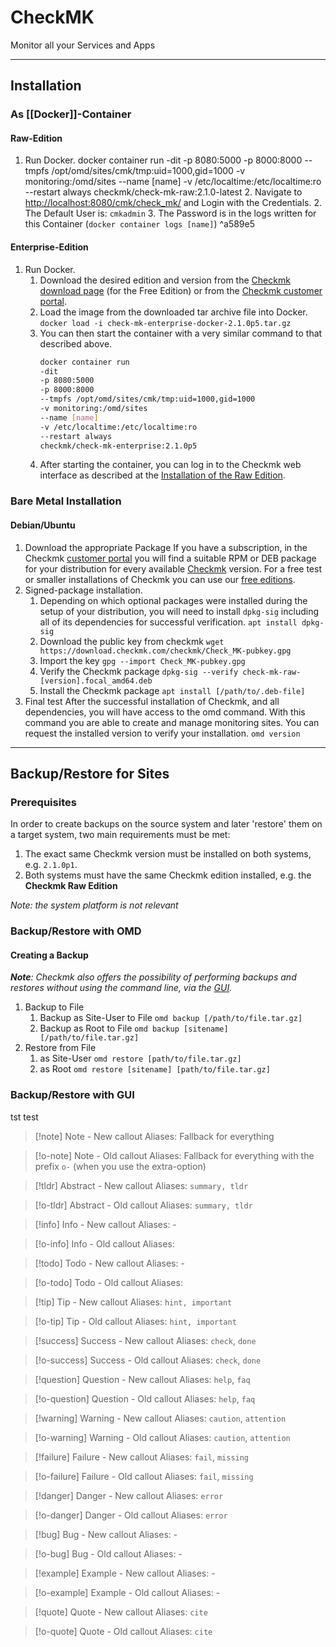 # CheckMK
Monitor all your Services and Apps

---
## Installation

### As [[Docker]]-Container

#### Raw-Edition
1. Run Docker.
   docker container run 
	   -dit
	   -p 8080:5000
	   -p 8000:8000
	   --tmpfs /opt/omd/sites/cmk/tmp:uid=1000,gid=1000
	   -v monitoring:/omd/sites
	   --name [name]
	   -v /etc/localtime:/etc/localtime:ro
	   --restart always
	   checkmk/check-mk-raw:2.1.0-latest
   2. Navigate to [http://localhost:8080/cmk/check_mk/](http://localhost:8080/cmk/check_mk/) and Login with the Credentials.
	   2. The Default User is: `cmkadmin`
	   3. The Password is in the logs written for this Container (`docker container logs [name]`) ^a589e5

#### Enterprise-Edition
1. Run Docker.
	1. Download the desired edition and version from the [Checkmk download page](https://checkmk.com/download?method=docker&edition=cfe&version=stable) (for the Free Edition) or from the [Checkmk customer portal](https://portal.checkmk.com/).
	2. Load the image from the downloaded tar archive file into Docker.
		   `docker load -i check-mk-enterprise-docker-2.1.0p5.tar.gz`
	1. You can then start the container with a very similar command to that described above.
	   ```bash
	   docker container run
	   -dit
	   -p 8080:5000
	   -p 8000:8000
	   --tmpfs /opt/omd/sites/cmk/tmp:uid=1000,gid=1000
	   -v monitoring:/omd/sites
	   --name [name]
	   -v /etc/localtime:/etc/localtime:ro
	   --restart always
	   checkmk/check-mk-enterprise:2.1.0p5
	   ```
	4. After starting the container, you can log in to the Checkmk web interface as described at the [Installation of the Raw Edition](#^a589e5).

### Bare Metal Installation

#### Debian/Ubuntu
1. Download the appropriate Package
	   If you have a subscription, in the Checkmk [customer portal](https://portal.checkmk.com/)  you will find a suitable RPM or DEB package for your distribution for every available [Checkmk](https://docs.checkmk.com/latest/en/cmk_versions.html) version. For a free test or smaller installations of Checkmk you can use our [free editions](https://checkmk.com/de/download).
2. Signed-package installation.
	1. Depending on which optional packages were installed during the setup of your distribution, you will need to install `dpkg-sig` including all of its dependencies for successful verification.
		   `apt install dpkg-sig`
	2. Download the public key from checkmk
		   `wget https://download.checkmk.com/checkmk/Check_MK-pubkey.gpg`
	3. Import the key
		   `gpg --import Check_MK-pubkey.gpg`
	4. Verify the Checkmk package
		   `dpkg-sig --verify check-mk-raw-[version].focal_amd64.deb`
	5. Install the Checkmk package
		   `apt install [/path/to/.deb-file]`
3. Final test
	   After the successful installation of Checkmk, and all dependencies, you will have access to the omd command. With this command you are able to create and manage monitoring sites. You can request the installed version to verify your installation. `omd version`

---
## Backup/Restore for Sites

### Prerequisites
In order to create backups on the source system and later 'restore' them on a target system, two main requirements must be met:
1. The exact same Checkmk version must be installed on both systems, e.g. `2.1.0p1`.
2. Both systems must have the same Checkmk edition installed, e.g. the **Checkmk Raw Edition**

*Note: the system platform is not relevant*

### Backup/Restore with OMD

#### Creating a Backup
***Note**: Checkmk also offers the possibility of performing backups and restores without using the command line, via the [GUI](#^78d8ec).*

1. Backup to File
	1. Backup as Site-User to File
		   `omd backup [/path/to/file.tar.gz]`
	2. Backup as Root to File
		   `omd backup [sitename] [/path/to/file.tar.gz]`
2. Restore from File
	1. as Site-User
		   `omd restore [path/to/file.tar.gz]`
	2. as Root
		   `omd restore [sitename] [path/to/file.tar.gz]`


### Backup/Restore with GUI
tst
test


>[!note] Note - New callout
>Aliases: Fallback for everything

>[!o-note] Note - Old callout
>Aliases: Fallback for everything with the prefix `o-` (when you use the extra-option)


>[!tldr] Abstract - New callout
>Aliases: `summary, tldr`

>[!o-tldr] Abstract - Old callout
>Aliases: `summary, tldr`


>[!info] Info - New callout
>Aliases: -

>[!o-info] Info - Old callout
>Aliases:


>[!todo] Todo - New callout
>Aliases: -

>[!o-todo] Todo - Old callout
>Aliases:


>[!tip] Tip - New callout
>Aliases: `hint, important`

>[!o-tip] Tip - Old callout
>Aliases: `hint, important`


>[!success] Success - New callout
>Aliases: `check`, `done`

>[!o-success] Success - Old callout
>Aliases: `check`, `done`


>[!question] Question - New callout
>Aliases: `help`, `faq`

>[!o-question] Question - Old callout
>Aliases: `help`, `faq`


>[!warning] Warning - New callout
>Aliases: `caution`, `attention`

>[!o-warning] Warning - Old callout
>Aliases: `caution`, `attention`


>[!failure] Failure - New callout
>Aliases: `fail`, `missing`

>[!o-failure] Failure - Old callout
>Aliases: `fail`, `missing`


>[!danger] Danger - New callout
>Aliases: `error`

>[!o-danger] Danger - Old callout
>Aliases: `error`


>[!bug] Bug - New callout
>Aliases: -

>[!o-bug] Bug - Old callout
>Aliases: -


>[!example] Example - New callout
>Aliases: -

>[!o-example] Example - Old callout
>Aliases: -


>[!quote] Quote - New callout
>Aliases: `cite`

>[!o-quote] Quote - Old callout
>Aliases: `cite`
